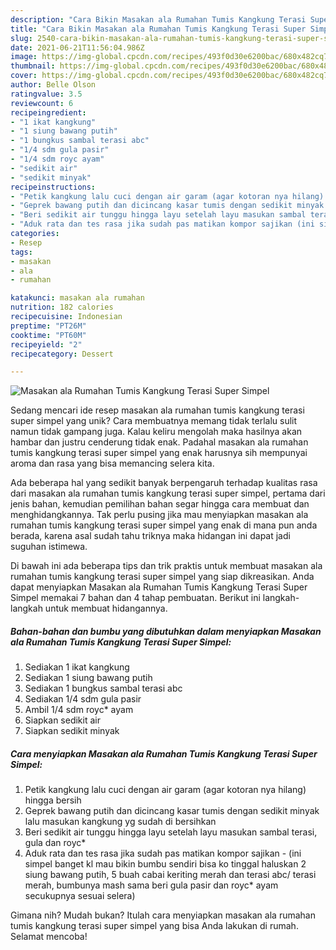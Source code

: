 ```yaml
---
description: "Cara Bikin Masakan ala Rumahan Tumis Kangkung Terasi Super Simpel yang Sempurna"
title: "Cara Bikin Masakan ala Rumahan Tumis Kangkung Terasi Super Simpel yang Sempurna"
slug: 2540-cara-bikin-masakan-ala-rumahan-tumis-kangkung-terasi-super-simpel-yang-sempurna
date: 2021-06-21T11:56:04.986Z
image: https://img-global.cpcdn.com/recipes/493f0d30e6200bac/680x482cq70/masakan-ala-rumahan-tumis-kangkung-terasi-super-simpel-foto-resep-utama.jpg
thumbnail: https://img-global.cpcdn.com/recipes/493f0d30e6200bac/680x482cq70/masakan-ala-rumahan-tumis-kangkung-terasi-super-simpel-foto-resep-utama.jpg
cover: https://img-global.cpcdn.com/recipes/493f0d30e6200bac/680x482cq70/masakan-ala-rumahan-tumis-kangkung-terasi-super-simpel-foto-resep-utama.jpg
author: Belle Olson
ratingvalue: 3.5
reviewcount: 6
recipeingredient:
- "1 ikat kangkung"
- "1 siung bawang putih"
- "1 bungkus sambal terasi abc"
- "1/4 sdm gula pasir"
- "1/4 sdm royc ayam"
- "sedikit air"
- "sedikit minyak"
recipeinstructions:
- "Petik kangkung lalu cuci dengan air garam (agar kotoran nya hilang) hingga bersih"
- "Geprek bawang putih dan dicincang kasar tumis dengan sedikit minyak lalu masukan kangkung yg sudah di bersihkan"
- "Beri sedikit air tunggu hingga layu setelah layu masukan sambal terasi, gula dan royc*"
- "Aduk rata dan tes rasa jika sudah pas matikan kompor sajikan (ini simpel banget kl mau bikin bumbu sendiri bisa ko tinggal haluskan 2 siung bawang putih, 5 buah cabai keriting merah dan terasi abc/ terasi merah, bumbunya mash sama beri gula pasir dan royc* ayam secukupnya sesuai selera)"
categories:
- Resep
tags:
- masakan
- ala
- rumahan

katakunci: masakan ala rumahan 
nutrition: 182 calories
recipecuisine: Indonesian
preptime: "PT26M"
cooktime: "PT60M"
recipeyield: "2"
recipecategory: Dessert

---
```



![Masakan ala Rumahan Tumis Kangkung Terasi Super Simpel](https://img-global.cpcdn.com/recipes/493f0d30e6200bac/680x482cq70/masakan-ala-rumahan-tumis-kangkung-terasi-super-simpel-foto-resep-utama.jpg)

Sedang mencari ide resep masakan ala rumahan tumis kangkung terasi super simpel yang unik? Cara membuatnya memang tidak terlalu sulit namun tidak gampang juga. Kalau keliru mengolah maka hasilnya akan hambar dan justru cenderung tidak enak. Padahal masakan ala rumahan tumis kangkung terasi super simpel yang enak harusnya sih mempunyai aroma dan rasa yang bisa memancing selera kita.



Ada beberapa hal yang sedikit banyak berpengaruh terhadap kualitas rasa dari masakan ala rumahan tumis kangkung terasi super simpel, pertama dari jenis bahan, kemudian pemilihan bahan segar hingga cara membuat dan menghidangkannya. Tak perlu pusing jika mau menyiapkan masakan ala rumahan tumis kangkung terasi super simpel yang enak di mana pun anda berada, karena asal sudah tahu triknya maka hidangan ini dapat jadi suguhan istimewa.


Di bawah ini ada beberapa tips dan trik praktis untuk membuat masakan ala rumahan tumis kangkung terasi super simpel yang siap dikreasikan. Anda dapat menyiapkan Masakan ala Rumahan Tumis Kangkung Terasi Super Simpel memakai 7 bahan dan 4 tahap pembuatan. Berikut ini langkah-langkah untuk membuat hidangannya.

<!--inarticleads1-->

##### Bahan-bahan dan bumbu yang dibutuhkan dalam menyiapkan Masakan ala Rumahan Tumis Kangkung Terasi Super Simpel:

1. Sediakan 1 ikat kangkung
1. Sediakan 1 siung bawang putih
1. Sediakan 1 bungkus sambal terasi abc
1. Sediakan 1/4 sdm gula pasir
1. Ambil 1/4 sdm royc* ayam
1. Siapkan sedikit air
1. Siapkan sedikit minyak




<!--inarticleads2-->

##### Cara menyiapkan Masakan ala Rumahan Tumis Kangkung Terasi Super Simpel:

1. Petik kangkung lalu cuci dengan air garam (agar kotoran nya hilang) hingga bersih
1. Geprek bawang putih dan dicincang kasar tumis dengan sedikit minyak lalu masukan kangkung yg sudah di bersihkan
1. Beri sedikit air tunggu hingga layu setelah layu masukan sambal terasi, gula dan royc*
1. Aduk rata dan tes rasa jika sudah pas matikan kompor sajikan - (ini simpel banget kl mau bikin bumbu sendiri bisa ko tinggal haluskan 2 siung bawang putih, 5 buah cabai keriting merah dan terasi abc/ terasi merah, bumbunya mash sama beri gula pasir dan royc* ayam secukupnya sesuai selera)




Gimana nih? Mudah bukan? Itulah cara menyiapkan masakan ala rumahan tumis kangkung terasi super simpel yang bisa Anda lakukan di rumah. Selamat mencoba!
